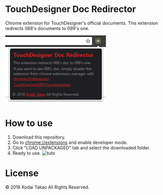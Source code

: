 # TouchDesigner Doc Redirector
Chrome extension for TouchDesigner's official documents.
This extension redirects 088's documents to 099's one.

![thumbnail](https://github.com/kodai100/TD_DocRedirector/blob/master/images/thumbnails/thumbnail.png)

# How to use
1. Download this repository.
2. Go to [chrome://extensions](chrome://extensions) and enable developer mode.
3. Click "LOAD UNPACKAGED" tab and select the downloaded folder.
4. Ready to use.
![tuto](https://developer.chrome.com/extensions/getstarted)

# License
&copy; 2018 Kodai Takao All Rights Reserved.